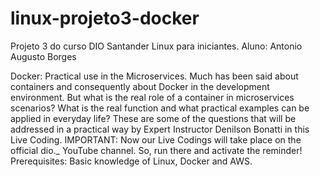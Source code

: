 # linux-projeto3-docker
Projeto 3 do curso DIO Santander Linux para iniciantes. 
Aluno: Antonio Augusto Borges

Docker: Practical use in the Microservices.
Much has been said about containers and consequently about Docker in the development environment. But what is the real role of a container in microservices scenarios? What is the real function and what practical examples can be applied in everyday life? These are some of the questions that will be addressed in a practical way by Expert Instructor Denilson Bonatti in this Live Coding. IMPORTANT: Now our Live Codings will take place on the official dio._ YouTube channel. So, run there and activate the reminder! Prerequisites: Basic knowledge of Linux, Docker and AWS.

